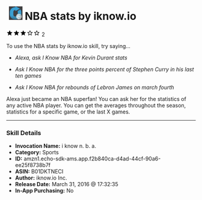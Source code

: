 # &nbsp;<img src="skill_icon" alt="NBA stats by iknow.io icon" width="36"> NBA stats by iknow.io
![3 stars](../../images/ic_star_black_18dp_1x.png)![3 stars](../../images/ic_star_black_18dp_1x.png)![3 stars](../../images/ic_star_black_18dp_1x.png)![3 stars](../../images/ic_star_border_black_18dp_1x.png)![3 stars](../../images/ic_star_border_black_18dp_1x.png) 2

To use the NBA stats by iknow.io skill, try saying...

* *Alexa, ask I Know NBA for Kevin Durant stats*

* *Ask I Know NBA for the three points percent of Stephen Curry in his last ten games*

* *Ask I Know NBA for rebounds of Lebron James on march fourth*

Alexa just became an NBA superfan! You can ask her for the statistics of any active NBA player. You can get the averages throughout the season, statistics for a specific game, or the last X games.

***

### Skill Details

* **Invocation Name:** i know n. b. a.
* **Category:** Sports
* **ID:** amzn1.echo-sdk-ams.app.f2b840ca-d4ad-44cf-90a6-ee25f8738b7f
* **ASIN:** B01DKTNECI
* **Author:** iknow.io Inc.
* **Release Date:** March 31, 2016 @ 17:32:35
* **In-App Purchasing:** No
